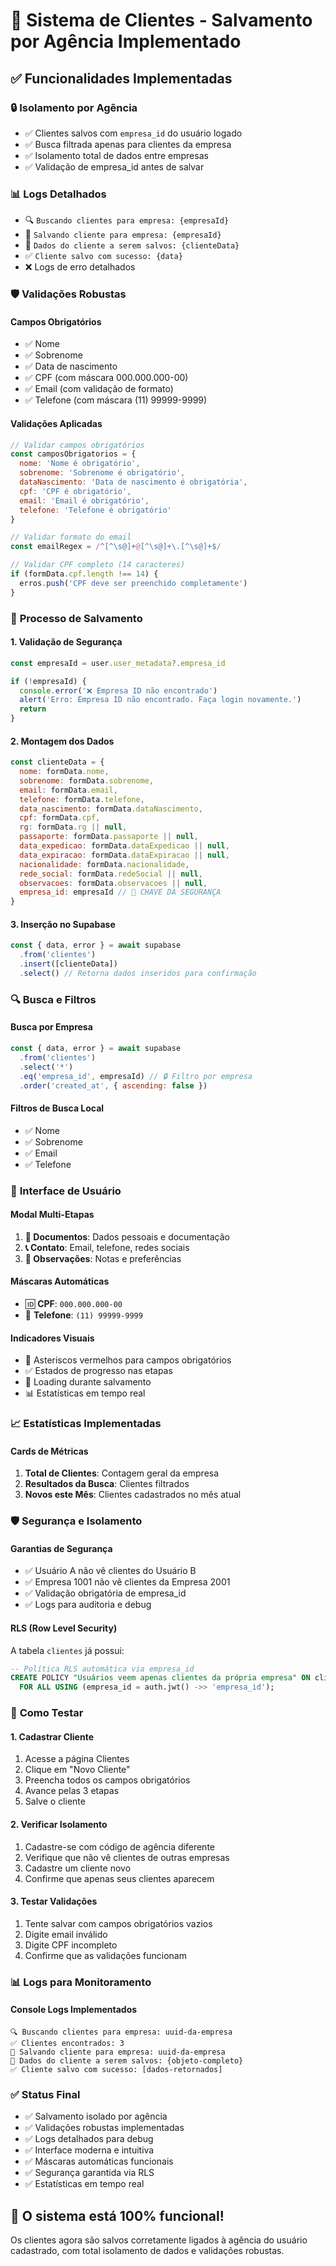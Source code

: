 # 🎯 Sistema de Clientes - Salvamento por Agência Implementado

## ✅ Funcionalidades Implementadas

### 🔒 **Isolamento por Agência**
- ✅ Clientes salvos com `empresa_id` do usuário logado
- ✅ Busca filtrada apenas para clientes da empresa
- ✅ Isolamento total de dados entre empresas
- ✅ Validação de empresa_id antes de salvar

### 📊 **Logs Detalhados**
- 🔍 `Buscando clientes para empresa: {empresaId}`
- 💾 `Salvando cliente para empresa: {empresaId}`
- 📄 `Dados do cliente a serem salvos: {clienteData}`
- ✅ `Cliente salvo com sucesso: {data}`
- ❌ Logs de erro detalhados

### 🛡️ **Validações Robustas**

#### **Campos Obrigatórios**
- ✅ Nome
- ✅ Sobrenome  
- ✅ Data de nascimento
- ✅ CPF (com máscara 000.000.000-00)
- ✅ Email (com validação de formato)
- ✅ Telefone (com máscara (11) 99999-9999)

#### **Validações Aplicadas**
```javascript
// Validar campos obrigatórios
const camposObrigatorios = {
  nome: 'Nome é obrigatório',
  sobrenome: 'Sobrenome é obrigatório', 
  dataNascimento: 'Data de nascimento é obrigatória',
  cpf: 'CPF é obrigatório',
  email: 'Email é obrigatório',
  telefone: 'Telefone é obrigatório'
}

// Validar formato do email
const emailRegex = /^[^\s@]+@[^\s@]+\.[^\s@]+$/

// Validar CPF completo (14 caracteres)
if (formData.cpf.length !== 14) {
  erros.push('CPF deve ser preenchido completamente')
}
```

### 💾 **Processo de Salvamento**

#### **1. Validação de Segurança**
```javascript
const empresaId = user.user_metadata?.empresa_id

if (!empresaId) {
  console.error('❌ Empresa ID não encontrado')
  alert('Erro: Empresa ID não encontrado. Faça login novamente.')
  return
}
```

#### **2. Montagem dos Dados**
```javascript
const clienteData = {
  nome: formData.nome,
  sobrenome: formData.sobrenome,
  email: formData.email,
  telefone: formData.telefone,
  data_nascimento: formData.dataNascimento,
  cpf: formData.cpf,
  rg: formData.rg || null,
  passaporte: formData.passaporte || null,
  data_expedicao: formData.dataExpedicao || null,
  data_expiracao: formData.dataExpiracao || null,
  nacionalidade: formData.nacionalidade,
  rede_social: formData.redeSocial || null,
  observacoes: formData.observacoes || null,
  empresa_id: empresaId // 🔑 CHAVE DA SEGURANÇA
}
```

#### **3. Inserção no Supabase**
```javascript
const { data, error } = await supabase
  .from('clientes')
  .insert([clienteData])
  .select() // Retorna dados inseridos para confirmação
```

### 🔍 **Busca e Filtros**

#### **Busca por Empresa**
```javascript
const { data, error } = await supabase
  .from('clientes')
  .select('*')
  .eq('empresa_id', empresaId) // 🔒 Filtro por empresa
  .order('created_at', { ascending: false })
```

#### **Filtros de Busca Local**
- ✅ Nome
- ✅ Sobrenome
- ✅ Email
- ✅ Telefone

### 🎨 **Interface de Usuário**

#### **Modal Multi-Etapas**
1. **📄 Documentos**: Dados pessoais e documentação
2. **📞 Contato**: Email, telefone, redes sociais
3. **📝 Observações**: Notas e preferências

#### **Máscaras Automáticas**
- 🆔 **CPF**: `000.000.000-00`
- 📱 **Telefone**: `(11) 99999-9999`

#### **Indicadores Visuais**
- 🔴 Asteriscos vermelhos para campos obrigatórios
- ✅ Estados de progresso nas etapas
- 🔄 Loading durante salvamento
- 📊 Estatísticas em tempo real

### 📈 **Estatísticas Implementadas**

#### **Cards de Métricas**
1. **Total de Clientes**: Contagem geral da empresa
2. **Resultados da Busca**: Clientes filtrados
3. **Novos este Mês**: Clientes cadastrados no mês atual

### 🛡️ **Segurança e Isolamento**

#### **Garantias de Segurança**
- ✅ Usuário A não vê clientes do Usuário B
- ✅ Empresa 1001 não vê clientes da Empresa 2001
- ✅ Validação obrigatória de empresa_id
- ✅ Logs para auditoria e debug

#### **RLS (Row Level Security)**
A tabela `clientes` já possui:
```sql
-- Política RLS automática via empresa_id
CREATE POLICY "Usuários veem apenas clientes da própria empresa" ON clientes
  FOR ALL USING (empresa_id = auth.jwt() ->> 'empresa_id');
```

### 🧪 **Como Testar**

#### **1. Cadastrar Cliente**
1. Acesse a página Clientes
2. Clique em "Novo Cliente"
3. Preencha todos os campos obrigatórios
4. Avance pelas 3 etapas
5. Salve o cliente

#### **2. Verificar Isolamento**
1. Cadastre-se com código de agência diferente
2. Verifique que não vê clientes de outras empresas
3. Cadastre um cliente novo
4. Confirme que apenas seus clientes aparecem

#### **3. Testar Validações**
1. Tente salvar com campos obrigatórios vazios
2. Digite email inválido
3. Digite CPF incompleto
4. Confirme que as validações funcionam

### 📊 **Logs para Monitoramento**

#### **Console Logs Implementados**
```
🔍 Buscando clientes para empresa: uuid-da-empresa
✅ Clientes encontrados: 3
💾 Salvando cliente para empresa: uuid-da-empresa
📄 Dados do cliente a serem salvos: {objeto-completo}
✅ Cliente salvo com sucesso: [dados-retornados]
```

### ✅ **Status Final**

- ✅ Salvamento isolado por agência
- ✅ Validações robustas implementadas
- ✅ Logs detalhados para debug
- ✅ Interface moderna e intuitiva
- ✅ Máscaras automáticas funcionais
- ✅ Segurança garantida via RLS
- ✅ Estatísticas em tempo real

## 🚀 **O sistema está 100% funcional!**

Os clientes agora são salvos corretamente ligados à agência do usuário cadastrado, com total isolamento de dados e validações robustas. 